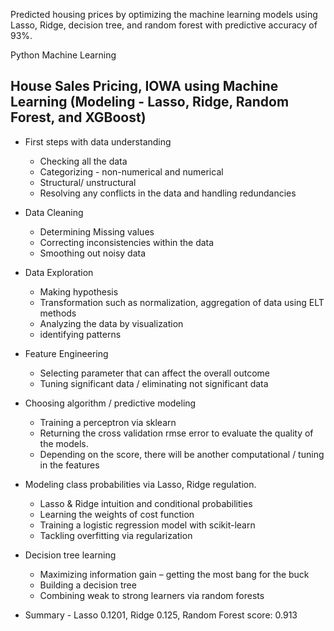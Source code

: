 Predicted housing prices by optimizing the machine learning models using Lasso, Ridge, decision tree, and random forest with predictive accuracy of 93%.

Python Machine Learning


## House Sales Pricing, IOWA using Machine Learning (Modeling - Lasso, Ridge, Random Forest, and XGBoost) 

- First steps with data understanding
    - Checking all the data
    - Categorizing - non-numerical and numerical 
    - Structural/ unstructural
    - Resolving any conflicts in the data and handling redundancies
    
- Data Cleaning 
    - Determining Missing values 
    - Correcting inconsistencies within the data
    - Smoothing out noisy data
    
- Data Exploration
    - Making hypothesis 
    - Transformation such as normalization, aggregation of data using ELT methods
    - Analyzing the data by visualization
    - identifying patterns

- Feature Engineering
    - Selecting parameter that can affect the overall outcome
    - Tuning significant data / eliminating not significant data
    
- Choosing algorithm / predictive modeling
    - Training a perceptron via sklearn
    - Returning the cross validation rmse error to evaluate the quality of the models. 
    - Depending on the score, there will be another computational / tuning in the features
    
- Modeling class probabilities via Lasso, Ridge regulation. 
    - Lasso & Ridge intuition and conditional probabilities
    - Learning the weights of cost function
    - Training a logistic regression model with scikit-learn
    - Tackling overfitting via regularization
    
- Decision tree learning
    - Maximizing information gain – getting the most bang for the buck
    - Building a decision tree
    - Combining weak to strong learners via random forests

- Summary - Lasso 0.1201, Ridge 0.125, Random Forest score: 0.913
